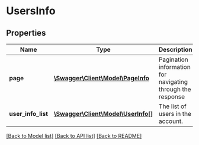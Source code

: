 # UsersInfo

## Properties
Name | Type | Description | Notes
------------ | ------------- | ------------- | -------------
**page** | [**\Swagger\Client\Model\PageInfo**](PageInfo.md) | Pagination information for navigating through the response | [optional] 
**user_info_list** | [**\Swagger\Client\Model\UserInfo[]**](UserInfo.md) | The list of users in the account. | [optional] 

[[Back to Model list]](../README.md#documentation-for-models) [[Back to API list]](../README.md#documentation-for-api-endpoints) [[Back to README]](../README.md)


